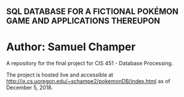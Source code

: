 ## SQL DATABASE FOR A FICTIONAL POKÉMON GAME AND APPLICATIONS THEREUPON


# Author: Samuel Champer

A repository for the final project for CIS 451 - Database Processing.

The project is hosted live and accessible at http://ix.cs.uoregon.edu/~schampe2/pokemonDB/index.html as of December 5, 2018.
